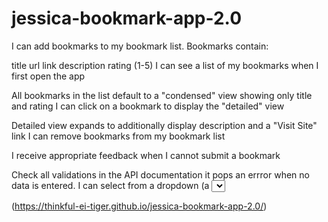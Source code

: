 # jessica-bookmark-app-2.0
I can add bookmarks to my bookmark list. Bookmarks contain:

title
url link
description
rating (1-5)
I can see a list of my bookmarks when I first open the app

All bookmarks in the list default to a "condensed" view showing only title and rating
I can click on a bookmark to display the "detailed" view

Detailed view expands to additionally display description and a "Visit Site" link
I can remove bookmarks from my bookmark list

I receive appropriate feedback when I cannot submit a bookmark

Check all validations in the API documentation it pops an errror when no data is entered.
I can select from a dropdown (a <select> element) a "minimum rating" to filter the list by all bookmarks rated at or above the chosen selection
t


(https://thinkful-ei-tiger.github.io/jessica-bookmark-app-2.0/)




